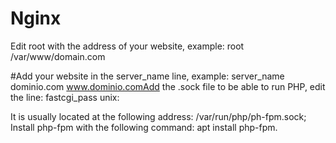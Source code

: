 # Nginx
Edit root with the address of your website, example: root /var/www/domain.com

#Add your website in the server_name line, example: server_name dominio.com www.dominio.comAdd the .sock file to be able to run PHP, edit the line: fastcgi_pass unix:

It is usually located at the following address: /var/run/php/ph-fpm.sock;
Install php-fpm with the following command: apt install php-fpm.
